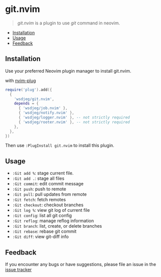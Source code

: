 # git.nvim

> _git.nvim_ is a plugin to use _git_ command in neovim.

<!-- vim-markdown-toc GFM -->

* [Installation](#installation)
* [Usage](#usage)
* [Feedback](#feedback)

<!-- vim-markdown-toc -->

## Installation

Use your preferred Neovim plugin manager to install git.nvim.

with [nvim-plug](https://github.com/wsdjeg/nvim-plug)

```lua
require('plug').add({
  {
    'wsdjeg/git.nvim',
    depends = {
      { 'wsdjeg/job.nvim' },
      { 'wsdjeg/notify.nvim' },
      { 'wsdjeg/logger.nvim' }, -- not strictly required 
      { 'wsdjeg/rooter.nvim' }, -- not strictly required
    },
  },
})
```

Then use `:PlugInstall git.nvim` to install this plugin.

## Usage

- `:Git add %`: stage current file.
- `:Git add .`: stage all files
- `:Git commit`: edit commit message
- `:Git push`: push to remote
- `:Git pull`: pull updates from remote
- `:Git fetch`: fetch remotes
- `:Git checkout`: checkout branches
- `:Git log %`: view git log of current file
- `:Git config`: list all git config
- `:Git reflog`: manage reflog information
- `:Git branch`: list, create, or delete branches
- `:Git rebase`: rebase git commit
- `:Git diff`: view git-diff info

## Feedback

If you encounter any bugs or have suggestions, please file an issue in the [issue tracker](https://github.com/wsdjeg/git.nvim/issues)
